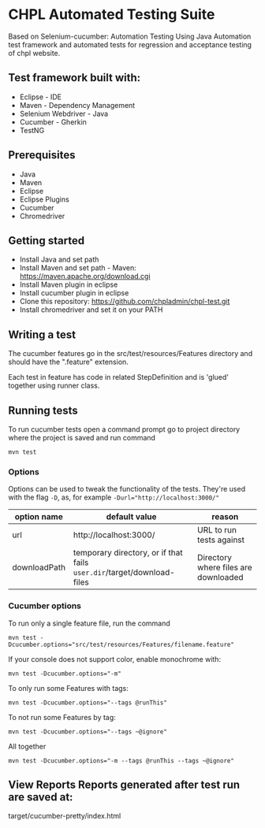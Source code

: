 # CHPL Automated Testing Suite

Based on Selenium-cucumber: Automation Testing Using Java Automation test framework and automated tests for regression and acceptance testing of chpl website.

## Test framework built with:

* Eclipse - IDE
* Maven - Dependency Management
* Selenium Webdriver - Java
* Cucumber - Gherkin
* TestNG

## Prerequisites
* Java
* Maven
* Eclipse
* Eclipse Plugins
* Cucumber
* Chromedriver

## Getting started

* Install Java and set path
* Install Maven and set path - Maven: https://maven.apache.org/download.cgi
* Install Maven plugin in eclipse
* Install cucumber plugin in eclipse
* Clone this repository: https://github.com/chpladmin/chpl-test.git
* Install chromedriver and set it on your PATH

## Writing a test

The cucumber features go in the src/test/resources/Features directory and should have the ".feature" extension.

Each test in feature has code in related StepDefinition and is 'glued' together using runner class.

## Running tests

To run cucumber tests open a command prompt go to project directory where the project is saved and run command

`mvn test`

### Options

Options can be used to tweak the functionality of the tests. They're used with the flag `-D`, as, for example `-Durl="http://localhost:3000/"`

| option name  | default value                                                          | reason                               |
|--------------|------------------------------------------------------------------------|--------------------------------------|
| url          | http://localhost:3000/                                                 | URL to run tests against             |
| downloadPath | temporary directory, or if that fails `user.dir`/target/download-files | Directory where files are downloaded |

### Cucumber options

To run only a single feature file, run the command

`mvn test -Dcucumber.options="src/test/resources/Features/filename.feature"`

If your console does not support color, enable monochrome with:

`mvn test -Dcucumber.options="-m"`

To only run some Features with tags:

`mvn test -Dcucumber.options="--tags @runThis"`

To not run some Features by tag:

`mvn test -Dcucumber.options="--tags ~@ignore"`

All together

`mvn test -Dcucumber.options="-m --tags @runThis --tags ~@ignore"`

## View Reports Reports generated after test run are saved at:

target/cucumber-pretty/index.html
